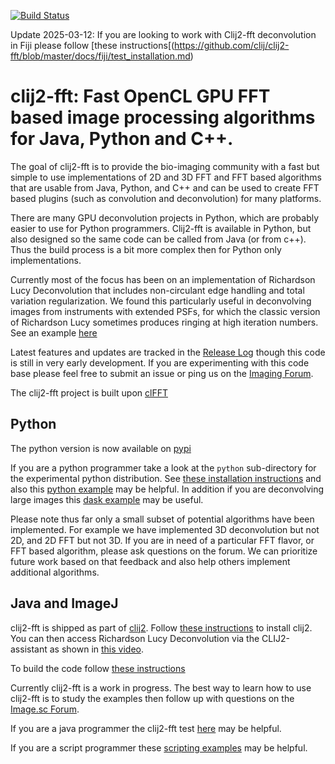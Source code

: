 [![Build Status](https://github.com/clij/clij2/actions/workflows/build.yml/badge.svg)](https://github.com/clij/clij2/actions/workflows/build.yml)

Update 2025-03-12:  If you are looking to work with Clij2-fft deconvolution in Fiji please follow [these instructions[(https://github.com/clij/clij2-fft/blob/master/docs/fiji/test_installation.md)

# clij2-fft: Fast OpenCL GPU FFT based image processing algorithms for Java, Python and C++. 

The goal of clij2-fft is to provide the bio-imaging community with a fast but simple to use implementations of 2D and 3D FFT and FFT based algorithms that are usable from Java, Python, and C++ and can be used to create FFT based plugins (such as convolution and deconvolution) for many platforms.

There are many GPU deconvolution projects in Python, which are probably easier to use for Python programmers.  Clij2-fft is available in Python, but also designed so the same code can be called from Java (or from c++).  Thus the build process is a bit more complex then for Python only implementations. 

Currently most of the focus has been on an implementation of Richardson Lucy Deconvolution that includes non-circulant edge handling and total variation regularization.  We found this particularly useful in deconvolving images from instruments with extended PSFs, for which the classic version of Richardson Lucy sometimes produces ringing at high iteration numbers.  See an example [here](https://forum.image.sc/t/deconvolution-minimizing-edge-artifacts/69828/2)

Latest features and updates are tracked in the [Release Log](https://clij.github.io/clij2-fft/docs/releaselog) though this code is still in very early development.  If you are experimenting with this code base please feel free to submit an issue or ping us on the [Imaging Forum](https://forum.image.sc/).

The clij2-fft project is built upon [clFFT](https://github.com/arrayfire/clFFT)  

## Python

The python version is now available on [pypi](https://pypi.org/project/clij2-fft/)

If you are a python programmer take a look at the ```python``` sub-directory for the experimental python distribution.  See [these installation instructions](https://github.com/clij/clij2-fft/blob/master/docs/python/clij-fft-python.md) and also this [python example](https://github.com/clij/clij2-fft/tree/master/python/clij2fft/test_richardson_lucy.py) may be helpful.  In addition if you are deconvolving large images this [dask example](https://github.com/clij/clij2-fft/blob/master/python/clij2fft/test_richardson_lucy_dask.py) may be useful.

Please note thus far only a small subset of potential algorithms have been implemented.  For example we have implemented 3D deconvolution but not 2D, and 2D FFT but not 3D.  If you are in need of a particular FFT flavor, or FFT based algorithm, please ask questions on the forum.  We can prioritize future work based on that feedback and also help others implement additional algorithms. 

## Java and ImageJ

clij2-fft is shipped as part of [clij2](https://clij.github.io).  Follow [these instructions](https://clij.github.io/clij2-docs/installationInFiji) to install clij2. You can then access Richardson Lucy Deconvolution via the CLIJ2-assistant as shown in [this video](https://clij.github.io/clij2-fft/docs/deconvolution/clij-decon.mp4).

To build the code follow [these instructions](https://clij.github.io/clij2-fft/docs/buildlibs/build)

Currently clij2-fft is a work in progress.  The best way to learn how to use clij2-fft is to study the examples then follow up with questions on the [Image.sc Forum](https://forum.image.sc/).   

If you are a java programmer the clij2-fft test [here](https://github.com/clij/clij2-fft/tree/master/src/test/java/net/haesleinhuepf/clijx/tests) may be helpful.   

If you are a script programmer these [scripting examples](https://github.com/clij/clij2-fft/tree/master/src/main/jython) may be helpful.  

